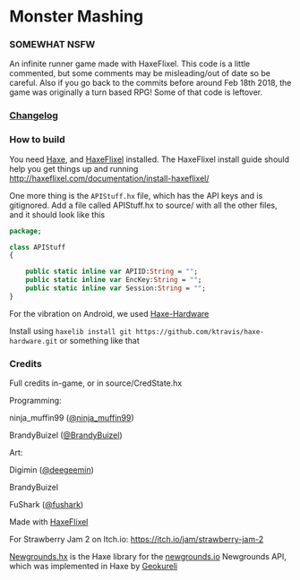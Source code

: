 # Monster Mashing

### SOMEWHAT NSFW
An infinite runner game made with HaxeFlixel. This code is a little commented, but some comments may be misleading/out of date so be careful. Also if you go back to the commits before around Feb 18th 2018, the game was originally a turn based RPG! Some of that code is leftover.

### [Changelog](changelog.md)
### How to build
You need [Haxe](http://haxe.org), and [HaxeFlixel](http://haxeflixel.com/documentation/getting-started/) installed. The HaxeFlixel install guide should help you get things up and running http://haxeflixel.com/documentation/install-haxeflixel/

One more thing is the `APIStuff.hx` file, which has the API keys and is gitignored. Add a file called APIStuff.hx to source/ with all the other files, and it should look like this
```haxe
package;

class APIStuff
{

	public static inline var APIID:String = "";
	public static inline var EncKey:String = "";
	public static inline var Session:String = "";
}
```

For the vibration on Android, we used [Haxe-Hardware](https://github.com/ktravis/haxe-hardware)

Install using `haxelib install git https://github.com/ktravis/haxe-hardware.git` or something like that

### Credits

Full credits in-game, or in source/CredState.hx

Programming: 

ninja_muffin99 ([@ninja_muffin99](https://twitter.com/ninja_muffin99))

BrandyBuizel ([@BrandyBuizel](https://twitter.com/BrandyBuizel))

Art:

Digimin ([@deegeemin](https://twitter.com/deegeemin))

BrandyBuizel

FuShark ([@fushark](https://twitter.com/FuShark))


Made with [HaxeFlixel](https://haxeflixel.com/)

For Strawberry Jam 2 on Itch.io: https://itch.io/jam/strawberry-jam-2

[Newgrounds.hx](https://github.com/Geokureli/Newgrounds.hx) is the Haxe library for the [newgrounds.io](https://www.newgrounds.io/) Newgrounds API, which was implemented in Haxe by [Geokureli](https://geokureli.newgrounds.com/)
